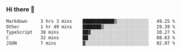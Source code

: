 ### Hi there 👋

<!--
**WShiBin/WShiBin** is a ✨ _special_ ✨ repository because its `README.md` (this file) appears on your GitHub profile.

Here are some ideas to get you started:

- 🔭 I’m currently working on ...
- 🌱 I’m currently learning ...
- 👯 I’m looking to collaborate on ...
- 🤔 I’m looking for help with ...
- 💬 Ask me about ...
- 📫 How to reach me: ...
- 😄 Pronouns: ...
- ⚡ Fun fact: ...
-->

<!--START_SECTION:waka-->

```txt
Markdown     3 hrs 3 mins    ████████████▒░░░░░░░░░░░░   49.25 %
Other        1 hr 49 mins    ███████▒░░░░░░░░░░░░░░░░░   29.39 %
TypeScript   38 mins         ██▓░░░░░░░░░░░░░░░░░░░░░░   10.27 %
C            32 mins         ██░░░░░░░░░░░░░░░░░░░░░░░   08.63 %
JSON         7 mins          ▓░░░░░░░░░░░░░░░░░░░░░░░░   02.07 %
```

<!--END_SECTION:waka-->
